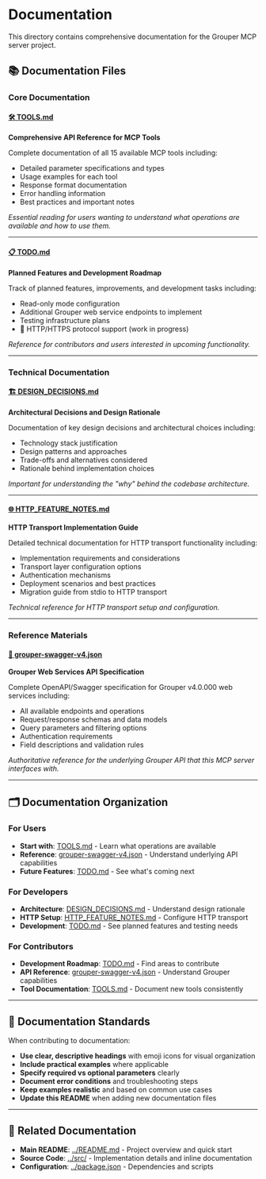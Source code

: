 # Documentation

This directory contains comprehensive documentation for the Grouper MCP server project.

## 📚 Documentation Files

### Core Documentation

#### [🛠️ TOOLS.md](TOOLS.md)
**Comprehensive API Reference for MCP Tools**

Complete documentation of all 15 available MCP tools including:
- Detailed parameter specifications and types
- Usage examples for each tool
- Response format documentation
- Error handling information
- Best practices and important notes

*Essential reading for users wanting to understand what operations are available and how to use them.*

---

#### [📋 TODO.md](TODO.md)
**Planned Features and Development Roadmap**

Track of planned features, improvements, and development tasks including:
- Read-only mode configuration
- Additional Grouper web service endpoints to implement
- Testing infrastructure plans
- 🚧 HTTP/HTTPS protocol support (work in progress)

*Reference for contributors and users interested in upcoming functionality.*

---

### Technical Documentation

#### [🏗️ DESIGN_DECISIONS.md](DESIGN_DECISIONS.md)
**Architectural Decisions and Design Rationale**

Documentation of key design decisions and architectural choices including:
- Technology stack justification
- Design patterns and approaches
- Trade-offs and alternatives considered
- Rationale behind implementation choices

*Important for understanding the "why" behind the codebase architecture.*

---

#### [🌐 HTTP_FEATURE_NOTES.md](HTTP_FEATURE_NOTES.md)
**HTTP Transport Implementation Guide**

Detailed technical documentation for HTTP transport functionality including:
- Implementation requirements and considerations
- Transport layer configuration options
- Authentication mechanisms
- Deployment scenarios and best practices
- Migration guide from stdio to HTTP transport

*Technical reference for HTTP transport setup and configuration.*

---

### Reference Materials

#### [📖 grouper-swagger-v4.json](grouper-swagger-v4.json)
**Grouper Web Services API Specification**

Complete OpenAPI/Swagger specification for Grouper v4.0.000 web services including:
- All available endpoints and operations
- Request/response schemas and data models
- Query parameters and filtering options
- Authentication requirements
- Field descriptions and validation rules

*Authoritative reference for the underlying Grouper API that this MCP server interfaces with.*

---

## 🗂️ Documentation Organization

### For Users
- **Start with**: [TOOLS.md](TOOLS.md) - Learn what operations are available
- **Reference**: [grouper-swagger-v4.json](grouper-swagger-v4.json) - Understand underlying API capabilities
- **Future Features**: [TODO.md](TODO.md) - See what's coming next

### For Developers
- **Architecture**: [DESIGN_DECISIONS.md](DESIGN_DECISIONS.md) - Understand design rationale
- **HTTP Setup**: [HTTP_FEATURE_NOTES.md](HTTP_FEATURE_NOTES.md) - Configure HTTP transport
- **Development**: [TODO.md](TODO.md) - See planned features and testing needs

### For Contributors
- **Development Roadmap**: [TODO.md](TODO.md) - Find areas to contribute
- **API Reference**: [grouper-swagger-v4.json](grouper-swagger-v4.json) - Understand Grouper capabilities
- **Tool Documentation**: [TOOLS.md](TOOLS.md) - Document new tools consistently

---

## 📝 Documentation Standards

When contributing to documentation:

- **Use clear, descriptive headings** with emoji icons for visual organization
- **Include practical examples** where applicable
- **Specify required vs optional parameters** clearly
- **Document error conditions** and troubleshooting steps
- **Keep examples realistic** and based on common use cases
- **Update this README** when adding new documentation files

---

## 🔗 Related Documentation

- **Main README**: [../README.md](../README.md) - Project overview and quick start
- **Source Code**: [../src/](../src/) - Implementation details and inline documentation
- **Configuration**: [../package.json](../package.json) - Dependencies and scripts